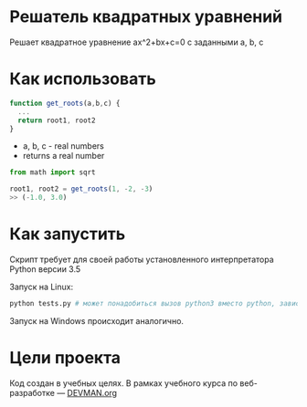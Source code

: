 # Решатель квадратных уравнений

Решает квадратное уравнение ax^2+bx+c=0 с заданными a, b, c

# Как использовать

```javascript
function get_roots(a,b,c) {
  ...
  return root1, root2
}

```
* a, b, c - real numbers
* returns a real number
```javascript
from math import sqrt

root1, root2 = get_roots(1, -2, -3)
>> (-1.0, 3.0)
```


# Как запустить

Скрипт требует для своей работы установленного интерпретатора Python версии 3.5

Запуск на Linux:

```bash
python tests.py # может понадобиться вызов python3 вместо python, зависит от настроек операционной системы
```

Запуск на Windows происходит аналогично.

# Цели проекта

Код создан в учебных целях. В рамках учебного курса по веб-разработке ― [DEVMAN.org](https://devman.org)
